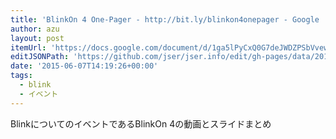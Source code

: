 ```yaml
---
title: 'BlinkOn 4 One-Pager - http://bit.ly/blinkon4onepager - Google ドキュメント'
author: azu
layout: post
itemUrl: 'https://docs.google.com/document/d/1ga5lPyCxQ0G7deJWDZPSbVvewG7cRdT6Qi-pHXUDgkg/edit#heading=h.rx77pwie3tnj'
editJSONPath: 'https://github.com/jser/jser.info/edit/gh-pages/data/2015/06/index.json'
date: '2015-06-07T14:19:26+00:00'
tags:
  - blink
  - イベント
---
```

BlinkについてのイベントであるBlinkOn  4の動画とスライドまとめ

